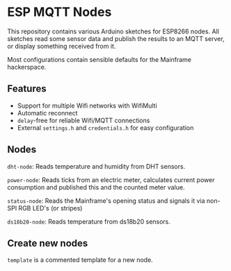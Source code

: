ESP MQTT Nodes
==============

This repository contains various Arduino sketches for ESP8266 nodes.
All sketches read some sensor data and publish the results to an MQTT server,
or display something received from it.

Most configurations contain sensible defaults for the Mainframe hackerspace.

Features
--------

- Support for multiple Wifi networks with WifiMulti
- Automatic reconnect
- `delay`-free for reliable Wifi/MQTT connections
- External `settings.h` and `credentials.h` for easy configuration


Nodes
-----

`dht-node`: Reads temperature and humidity from DHT sensors.

`power-node`: Reads ticks from an electric meter, calculates current
    power consumption and published this and the counted meter value.

`status-node`: Reads the Mainframe's opening status and signals it via
    non-SPI RGB LED's (or stripes)

`ds18b20-node`: Reads temperature from ds18b20 sensors.

Create new nodes
----------------

`template` is a commented template for a new node.

